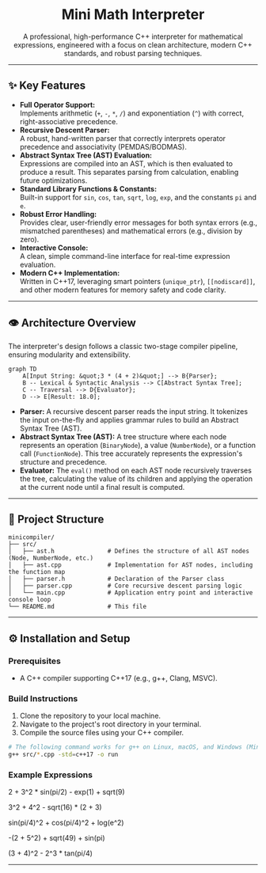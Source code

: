 <div align="center">

  <h1 align="center">Mini Math Interpreter</h1>

  <p align="center">
    A professional, high-performance C++ interpreter for mathematical expressions, engineered with a focus on clean architecture, modern C++ standards, and robust parsing techniques.
</div>

---

## ✨ Key Features

- **Full Operator Support:**  
  Implements arithmetic (`+`, `-`, `*`, `/`) and exponentiation (`^`) with correct, right-associative precedence.
- **Recursive Descent Parser:**  
  A robust, hand-written parser that correctly interprets operator precedence and associativity (PEMDAS/BODMAS).
- **Abstract Syntax Tree (AST) Evaluation:**  
  Expressions are compiled into an AST, which is then evaluated to produce a result. This separates parsing from calculation, enabling future optimizations.
- **Standard Library Functions & Constants:**  
  Built-in support for `sin`, `cos`, `tan`, `sqrt`, `log`, `exp`, and the constants `pi` and `e`.
- **Robust Error Handling:**  
  Provides clear, user-friendly error messages for both syntax errors (e.g., mismatched parentheses) and mathematical errors (e.g., division by zero).
- **Interactive Console:**  
  A clean, simple command-line interface for real-time expression evaluation.
- **Modern C++ Implementation:**  
  Written in C++17, leveraging smart pointers (`unique_ptr`), `[[nodiscard]]`, and other modern features for memory safety and code clarity.

---

## 👁️ Architecture Overview

The interpreter's design follows a classic two-stage compiler pipeline, ensuring modularity and extensibility.

```mermaid
graph TD
    A[Input String: &quot;3 * (4 + 2)&quot;] --> B{Parser};
    B -- Lexical & Syntactic Analysis --> C[Abstract Syntax Tree];
    C -- Traversal --> D{Evaluator};
    D --> E[Result: 18.0];
```

- **Parser:** A recursive descent parser reads the input string. It tokenizes the input on-the-fly and applies grammar rules to build an Abstract Syntax Tree (AST).
- **Abstract Syntax Tree (AST):** A tree structure where each node represents an operation (`BinaryNode`), a value (`NumberNode`), or a function call (`FunctionNode`). This tree accurately represents the expression's structure and precedence.
- **Evaluator:** The `eval()` method on each AST node recursively traverses the tree, calculating the value of its children and applying the operation at the current node until a final result is computed.

---

## 📁 Project Structure

```
minicompiler/
├── src/
│   ├── ast.h               # Defines the structure of all AST nodes (Node, NumberNode, etc.)
│   ├── ast.cpp             # Implementation for AST nodes, including the function map
│   ├── parser.h            # Declaration of the Parser class
│   ├── parser.cpp          # Core recursive descent parsing logic
│   └── main.cpp            # Application entry point and interactive console loop
└── README.md               # This file
```

---

## ⚙️ Installation and Setup

### Prerequisites

- A C++ compiler supporting C++17 (e.g., g++, Clang, MSVC).

### Build Instructions

1.  Clone the repository to your local machine.
2.  Navigate to the project's root directory in your terminal.
3.  Compile the source files using your C++ compiler.

```bash
# The following command works for g++ on Linux, macOS, and Windows (MinGW)
g++ src/*.cpp -std=c++17 -o run
```

### Example Expressions

2 + 3^2 * sin(pi/2) - exp(1) + sqrt(9)

3^2 + 4^2 - sqrt(16) * (2 + 3)

sin(pi/4)^2 + cos(pi/4)^2 + log(e^2)

-(2 + 5^2) + sqrt(49) + sin(pi)

(3 + 4)^2 - 2^3 * tan(pi/4)

---

